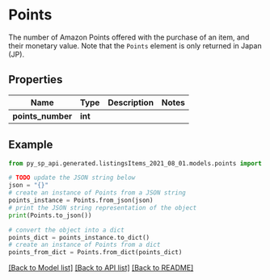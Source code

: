# Points

The number of Amazon Points offered with the purchase of an item, and their monetary value. Note that the `Points` element is only returned in Japan (JP).

## Properties

Name | Type | Description | Notes
------------ | ------------- | ------------- | -------------
**points_number** | **int** |  | 

## Example

```python
from py_sp_api.generated.listingsItems_2021_08_01.models.points import Points

# TODO update the JSON string below
json = "{}"
# create an instance of Points from a JSON string
points_instance = Points.from_json(json)
# print the JSON string representation of the object
print(Points.to_json())

# convert the object into a dict
points_dict = points_instance.to_dict()
# create an instance of Points from a dict
points_from_dict = Points.from_dict(points_dict)
```
[[Back to Model list]](../README.md#documentation-for-models) [[Back to API list]](../README.md#documentation-for-api-endpoints) [[Back to README]](../README.md)


